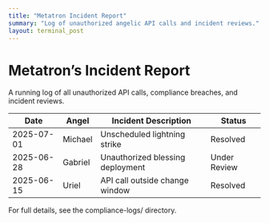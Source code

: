 ```yaml
---
title: "Metatron Incident Report"
summary: "Log of unauthorized angelic API calls and incident reviews."
layout: terminal_post
---
```


# Metatron’s Incident Report

A running log of all unauthorized API calls, compliance breaches, and incident reviews.

| Date       | Angel    | Incident Description                | Status      |
|------------|----------|-------------------------------------|-------------|
| 2025-07-01 | Michael  | Unscheduled lightning strike        | Resolved    |
| 2025-06-28 | Gabriel  | Unauthorized blessing deployment    | Under Review|
| 2025-06-15 | Uriel    | API call outside change window      | Resolved    |

For full details, see the compliance-logs/ directory.
